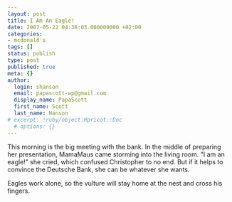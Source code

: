 ```yaml
---
layout: post
title: I Am An Eagle!
date: 2007-05-22 04:36:03.000000000 +02:00
categories:
- mcdonald's
tags: []
status: publish
type: post
published: true
meta: {}
author:
  login: shanson
  email: papascott-wp@gmail.com
  display_name: PapaScott
  first_name: Scott
  last_name: Hanson
# excerpt: !ruby/object:Hpricot::Doc
  # options: {}
---
```

<p>This morning is the big meeting with the bank. In the middle of preparing her presentation, MamaMaus came storming into the living room. "I am an eagle!" she cried, which confused Christopher to no end. But if it helps to convince the Deutsche Bank, she can be whatever she wants.</p>
<p>Eagles work alone, so the vulture will stay home at the nest and cross his fingers.</p>
